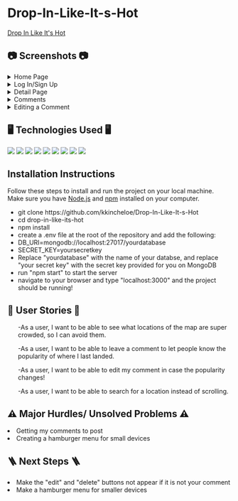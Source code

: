 # Drop-In-Like-It-s-Hot

<a href="https://drop-in-like-its-hot-ceb5d10cfa62.herokuapp.com/">Drop In Like It's Hot</a>

## 📷 Screenshots 📷
<details>
<summary>Home Page</summary>
<br>
The Home Page consists of rows/columns of the named locations in Fortnite. You can browse through, and when you see one you like, click on it to see the details. To leave a comment, login or sign up so people can see your opinion on your latest drop!
<img src="./readme/homepage.png">
</details>

<details>
<summary>Log In/Sign Up</summary>
<br>
Log In or Sign Up to leave comments on any drop location!
<img src="./readme/loginsignup.png">
</details>

<details>
<summary>Detail Page</summary>
<br>
The Details Page shows an image of the location and the name of it. You can view comments that have been left by other users to see if that is where you will drop next!
<img src="./readme/detailspage.png">
</details>

<details>
<summary>Comments</summary>
<br>
Click the create button to share what you have to say! After posting, you can edit or delete your own.
<img src="./readme/comment.png">
</details>

<details>
<summary>Editing a Comment</summary>
<br>
Changed your mind about the location? Edit your comment to leave a different message!
<img src="./readme/editcomment.png">
</details>

## 🖥️ Technologies Used 🖥️
<img src="https://img.shields.io/badge/HTML5-E34F26?style=for-the-badge&logo=html5&logoColor=white">
<img src="https://img.shields.io/badge/CSS3-1572B6?style=for-the-badge&logo=css3&logoColor=white">
<img src="https://img.shields.io/badge/JavaScript-F7DF1E?style=for-the-badge&logo=javascript&logoColor=black">
<img src="https://img.shields.io/badge/React-20232A?style=for-the-badge&logo=react&logoColor=61DAFB">
<img src="https://img.shields.io/badge/Node.js-43853D?style=for-the-badge&logo=node.js&logoColor=white">
<img src="https://img.shields.io/badge/Express.js-404D59?style=for-the-badge">
<img src="https://img.shields.io/badge/MongoDB-4EA94B?style=for-the-badge&logo=mongodb&logoColor=white">
<img src="https://img.shields.io/badge/Git-F05032?style=for-the-badge&logo=git&logoColor=white">
<img src="https://img.shields.io/badge/Heroku-430098?style=for-the-badge&logo=heroku&logoColor=white">

## Installation Instructions

Follow these steps to install and run the project on your local machine.
Make sure you have [Node.js](https://nodejs.org/) and [npm](https://www.npmjs.com/) installed on your computer.
<ul>
    <li>git clone https://github.com/kkincheloe/Drop-In-Like-It-s-Hot</li>
    <li>cd drop-in-like-its-hot</li>
    <li>npm install</li>
    <li>create a .env file at the root of the repository and add the following:</li>
    <li>DB_URI=mongodb://localhost:27017/yourdatabase</li>
    <li>SECRET_KEY=yoursecretkey</li>
    <li>Replace "yourdatabase" with the name of your databse, and replace "your secret key" with the secret key provided for you on MongoDB</li>
    <li>run "npm start" to start the server</li>
    <li>navigate to your browser and type "localhost:3000" and the project should be running!
</ul>

## 📝 User Stories 📝
<ul>-As a user, I want to be able to see what locations of the map are super crowded, so I can avoid them.</ul>
<ul>-As a user, I want to be able to leave a comment to let people know the popularity of where I last landed.</ul>
<ul>-As a user, I want to be able to edit my comment in case the popularity changes!</ul>
<ul>-As a user, I want to be able to search for a location instead of scrolling.</ul>

## ⚠️ Major Hurdles/ Unsolved Problems ⚠️
<li>Getting my comments to post</li>
<li>Creating a hamburger menu for small devices</li>

## 🪜 Next Steps 🪜
<li>Make the "edit" and "delete" buttons not appear if it is not your comment</li>
<li>Make a hamburger menu for smaller devices</li>
